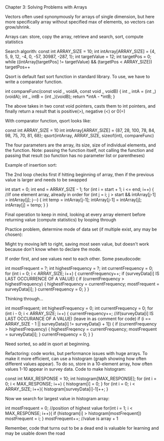 Chapter 3: Solving Problems with Arrays

Vectors often used synonymously for arrays of single dimension, but here more specifically array without specified max of elements, so vectors can grow/shrink.

Arrays can: store, copy the array, retrieve and search, sort, compute statistics

Search algorith:
const int ARRAY_SIZE = 10;
int intArray[ARRAY_SIZE] = {4, 5, 9, 12, -4, 0, -57, 30987, -287, 1};
int targetValue = 12;
int targetPos = 0;
while ((intArray[targetPos] != targetValue) && (targetPos < ARRAY_SIZE))
targetPos++

Qsort is default fast sort function in standard library. To use, we have to write a comparator function.

int compareFunc(const void _ voidA, const void _ voidB) {
int _ intA = (int _)(voidA);
int _ intB = (int _)(voidB);
return *intA - *intB;
}

The above takes in two const void pointers, casts them to int pointers, and finally return a result that is positive(>), negative (<) or 0(=)

With comparator function, qsort looks like:

const int ARRAY_SIZE = 10
int intArray[ARRAY_SIZE] = {87, 28, 100, 78, 84, 98, 75, 70, 81, 68};
qsort(intArray, ARRAY_SIZE, sizeof(int), compareFunc)

The four parameters are the array, its size, size of individual elements, and the function.
Note: passing the function itself, not calling the function and passing that result (so function has no parameter list or parentheses)

Example of insertion sort:

The 2nd loop checks first if hitting beginning of array, 
then if the previous value is larger and needs to be swapped

int start = 0;
int end = ARRAY_SIZE - 1;
for (int i = start + 1; i <= end; i++) { //if one element array, already in order
    for (int j = i; j > start && intArray[j-1] > intArray[j]; j--) { 
        int temp = intArray[j-1];
        intArray[j-1] = intArray[j];
        intArray[j] = temp;
    }
}

Final operation to keep in mind, looking at every array element before returning value (compute statistics) by looping through 


Practice problem, determine mode of data set (if multiple exist, any may be chosen):

Might try moving left to right, saving most seen value, but doesn't work because don't know when to declare the mode. 

If order first, and see values next to each other. Some pseudocode: 

int mostFrequent = ?;
int highestFrequency = ?;
int currentFrequency = 0;
for (int i = 0; i < ARRAY_SIZE; i++) {
    currentFrequency++;
    if (surveyData[i] IS LAST OCCURRENCE OF A VALUE) {
        if (currentFrequency > highestFrequency) {
            highestFrequency = currentFrequency;
            mostFrequent = surveyData[i];
        }
    currentFrequency = 0;
    }
}

Thinking through...

int mostFrequent;
int highestFrequency = 0; 
int currentFrequency = 0;
for (int i - 0; i < ARRAY_SIZE; i++) {
    currentFrequency++;
    //if(surveyData[i] IS LAST OCCURANCE OF A VALUE) (leave in as comment for code)
    if (i == ARRAY_SIZE - 1 || surveyData[i] != surveyData[i + 1]) {
        if (currentFrequency > highestFrequency) {
            highestFreqency = currentFrequency;
            mostFrequent = surveyData[i];
        }
        currentFrequency = 0;
    }
}

Need sorted, so add in qsort at beginning. 

Refactoring: code works, but performance issues with huge arrays. To make it more efficient, can use a histogram (graph showing how often different values appear). To do so, store in a 10-element array, how often values 1-10 appear in survey data. Code to make histogram: 

const int MAX_RESPONSE = 10;
int histogram[MAX_RESPONSE];
for (int i = 0; i < MAX_RESPONSE; i++) {
    histogram[i] = 0;
}
for (int i = 0; i < ARRAY_SIZE; i++){
    histogram[surveyData[i]-1]++;
}

Now we search for largest value in histogram array: 

int mostFrequent = 0; //position of highest value
for(int i = 1; i < MAX_RESPONSE; i++){
    if (histogram[i] > histogram[mostFrequent]) mostFrequent = i;
}
mostFrequent++; //value is array + 1

Remember, code that turns out to be a dead end is valuable for learning and may be usable down the road

